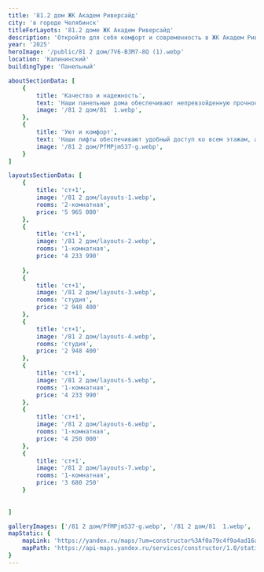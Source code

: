 ```yaml
---
title: '81.2 дом ЖК Академ Риверсайд'
city: 'в городе Челябинск'
titleForLayots: '81.2 доме ЖК Академ Риверсайд'
description: 'Откройте для себя комфорт и современность в ЖК Академ Риверсайд 81.2 в Челябинске. Панельные апартаменты на 20 этажах, с планировками от студий до 2-комнатных. Уникальные возможности для первых владельцев в III квартале 2025. Забронируйте ваш идеальный дом прямо сейчас и станьте частью центральной части города!'
year: '2025'
heroImage: '/public/81 2 дом/7V6-B3M7-8Q (1).webp'
location: 'Калининский'
buildingType: 'Панельный'

aboutSectionData: [
    {
        title: 'Качество и надежность',
        text: 'Наши панельные дома обеспечивают непревзойденную прочность и долговечность. Высота потолков в каждой квартире достигает 2.75 метров, создавая пространство и свободу в вашем доме.',
        image: '/81 2 дом/81  1.webp',
    },
    {
        title: 'Уют и комфорт',
        text: 'Наши лифты обеспечивают удобный доступ ко всем этажам, а просторный комплекс создает атмосферу комфорта и уюта. Вы сможете наслаждаться каждым моментом вашей жизни, проживая в нашем роскошном жилом комплексе.',
        image: '/81 2 дом/PfMPjmS37-g.webp',
    }
]

layoutsSectionData: [
    {
        title: 'ст+1',
        image: '/81 2 дом/layouts-1.webp',
        rooms: '2-комнатная',
        price: '5 965 000'
    },
    {
        title: 'ст+1',
        image: '/81 2 дом/layouts-2.webp',
        rooms: '1-комнатная',
        price: '4 233 990'
        
    },
    {
        title: 'ст+1',
        image: '/81 2 дом/layouts-3.webp',
        rooms: 'студия',
        price: '2 948 400'
    },
    {
        title: 'ст+1',
        image: '/81 2 дом/layouts-4.webp',
        rooms: 'студия',
        price: '2 948 400'
    },
    {
        title: 'ст+1',
        image: '/81 2 дом/layouts-5.webp',
        rooms: '1-комнатная',
        price: '4 233 990'
    },
    {
        title: 'ст+1',
        image: '/81 2 дом/layouts-6.webp',
        rooms: '1-комнатная',
        price: '4 250 000'
    },
    {
        title: 'ст+1',
        image: '/81 2 дом/layouts-7.webp',
        rooms: '1-комнатная',
        price: '3 680 250'
    }
    
    
]

galleryImages: ['/81 2 дом/PfMPjmS37-g.webp', '/81 2 дом/81  1.webp', '/81 2 дом/7V6-B3M7-8Q (1).webp']
mapStatic: {
    mapLink: 'https://yandex.ru/maps/?um=constructor%3Af0a79c4f9a4ad16a274b42415a928d35ab83bf34f18c5cd579ecde35225f3cd2&amp;source=constructorStatic',
    mapPath: 'https://api-maps.yandex.ru/services/constructor/1.0/static/?um=constructor%3Af0a79c4f9a4ad16a274b42415a928d35ab83bf34f18c5cd579ecde35225f3cd2&amp;width=600&amp;height=450&amp;lang=ru_RU',
}
---
```

